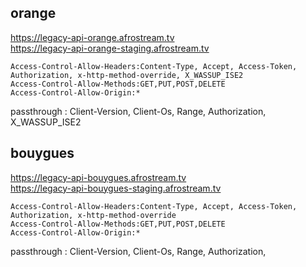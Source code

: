 ## orange

https://legacy-api-orange.afrostream.tv   
https://legacy-api-orange-staging.afrostream.tv  

```
Access-Control-Allow-Headers:Content-Type, Accept, Access-Token, Authorization, x-http-method-override, X_WASSUP_ISE2 
Access-Control-Allow-Methods:GET,PUT,POST,DELETE
Access-Control-Allow-Origin:*
```

passthrough : Client-Version, Client-Os, Range, Authorization, X_WASSUP_ISE2 

## bouygues

https://legacy-api-bouygues.afrostream.tv   
https://legacy-api-bouygues-staging.afrostream.tv  

```
Access-Control-Allow-Headers:Content-Type, Accept, Access-Token, Authorization, x-http-method-override
Access-Control-Allow-Methods:GET,PUT,POST,DELETE
Access-Control-Allow-Origin:*
```

passthrough : Client-Version, Client-Os, Range, Authorization, 
